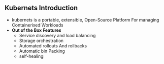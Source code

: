 ## Kubernets Introduction
* kubernets is a portable, extensible, Open-Source Platform For managing Containerixed Workloads
* **Out of the Box Features**
    * Service discovery and load balancing
    * Storage orchestration
    * Automated rollouts And rollbacks
    * Automatic bin Packing
    * self-healing
    